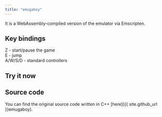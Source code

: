 ```yaml
---
title: "emugaboy"
---
```


It is a WebAssembly-compiled version of the emulator via Emscripten.

## Key bindings
Z - start/pause the game  
E - jump  
A/W/S/D - standard controllers

## Try it now
<!-- Create the canvas that the C++ code will draw into -->
<canvas id="canvas" oncontextmenu="event.preventDefault()"></canvas>

<!-- Allow the C++ to access the canvas element --> 
<script type='text/javascript'>
    var Module = {
        canvas: (function() { return document.getElementById('canvas'); })()
    };
</script>

<!-- Add the javascript glue code (index.js) as generated by Emscripten -->
<script src="emulator.js"></script>

## Source code

You can find the original source code written in C++ [here]({{ site.github_url }}emugaboy).
